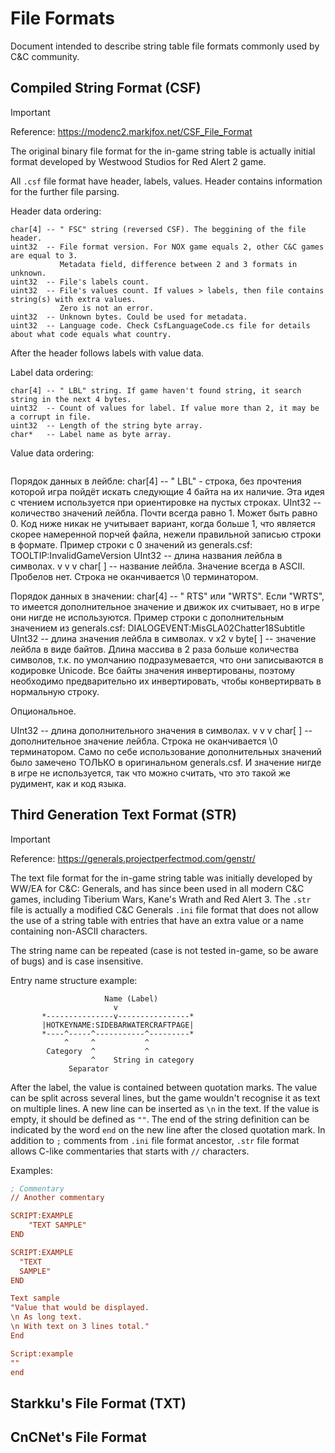 # File Formats

Document intended to describe string table file formats commonly used by C&C community.

## Compiled String Format (CSF)

> [!IMPORTANT]
> Reference: https://modenc2.markjfox.net/CSF_File_Format

The original binary file format for the in-game string table is actually initial format developed by Westwood Studios for Red Alert 2 game.

All `.csf` file format have header, labels, values. Header contains information for the further file parsing.

Header data ordering:

```
char[4] -- " FSC" string (reversed CSF). The beggining of the file header.
uint32  -- File format version. For NOX game equals 2, other C&C games are equal to 3.
           Metadata field, difference between 2 and 3 formats in unknown.
uint32  -- File's labels count.
uint32  -- File's values count. If values > labels, then file contains string(s) with extra values.
           Zero is not an error.
uint32  -- Unknown bytes. Could be used for metadata.
uint32  -- Language code. Check CsfLanguageCode.cs file for details about what code equals what country.
```

After the header follows labels with value data.

Label data ordering:

```
char[4] -- " LBL" string. If game haven't found string, it search string in the next 4 bytes.
uint32  -- Count of values for label. If value more than 2, it may be a corrupt in file.
uint32  -- Length of the string byte array.
char*   -- Label name as byte array.
```

Value data ordering:

```

```

Порядок данных в лейбле:
char[4] -- " LBL" - строка, без прочтения которой игра пойдёт искать следующие 4 байта на их наличие.
           Эта идея с чтением используется при ориентировке на пустых строках.
UInt32  -- количество значений лейбла. Почти всегда равно 1. Может быть равно 0. Код ниже никак не 
           учитывает вариант, когда больше 1, что является скорее намеренной порчей файла, нежели
           правильной записью строки в формате. 
           Пример строки с 0 значений из generals.csf: TOOLTIP:InvalidGameVersion
UInt32  -- длина названия лейбла в символах.
     v
     v
     v
char[ ] -- название лейбла. Значение всегда в ASCII. Пробелов нет. Строка не оканчивается \0 терминатором.

Порядок данных в значении:
char[4] -- " RTS" или "WRTS". Если "WRTS", то имеется дополнительное значение и движок их считывает, но в игре
           они нигде не используются. 
           Пример строки с дополнительным значением из generals.csf: DIALOGEVENT:MisGLA02Chatter18Subtitle
UInt32  -- длина значения лейбла в символах. 
     v
    x2
     v
byte[ ] -- значение лейбла в виде байтов. Длина массива в 2 раза больше количества символов, т.к. по умолчанию 
           подразумевается, что они записываются в кодировке Unicode. Все байты значения инвертированы, поэтому
           необходимо предварительно их инвертировать, чтобы конвертирвать в нормальную строку.

Опциональное.

UInt32  -- длина дополнительного значения в символах.
     v
     v
     v
char[ ] -- дополнительное значение лейбла. Строка не оканчивается \0 терминатором.
           Само по себе использование дополнительных значений было замечено ТОЛЬКО в оригинальном generals.csf.
           И значение нигде в игре не используется, так что можно считать, что это такой же рудимент, как и код языка.

## Third Generation Text Format (STR)

> [!IMPORTANT]
> Reference: https://generals.projectperfectmod.com/genstr/

The text file format for the in-game string table was initially developed by WW/EA for C&C: Generals, and has since been used in all modern C&C games, including Tiberium Wars, Kane's Wrath and Red Alert 3. The `.str` file is actually a modified C&C Generals `.ini` file format that does not allow the use of a string table with entries that have an extra value or a name containing non-ASCII characters.

The string name can be repeated (case is not tested in-game, so be aware of bugs) and is case insensitive.

Entry name structure example:

```
                     Name (Label)
                       v
       *---------------v----------------*
       |HOTKEYNAME:SIDEBARWATERCRAFTPAGE|
       *----^-----^-----------^---------*
            ^     ^           ^
        Category  ^           ^
                  ^    String in category
             Separator
```

After the label, the value is contained between quotation marks. The value can be split across several lines, but the game wouldn't recognise it as text on multiple lines. A new line can be inserted as `\n` in the text. If the value is empty, it should be defined as `""`. The end of the string definition can be indicated by the word `end` on the new line after the closed quotation mark. In addition to `;` comments from `.ini` file format ancestor, `.str` file format allows C-like commentaries that starts with `//` characters.

Examples:

```ini
; Commentary
// Another commentary

SCRIPT:EXAMPLE
	"TEXT SAMPLE"
END

SCRIPT:EXAMPLE
  "TEXT 
  SAMPLE"
END

Text sample
"Value that would be displayed.
\n As long text.
\n With text on 3 lines total."
End

Script:example
""
end
```

## Starkku's File Format (TXT)



## CnCNet's File Format


